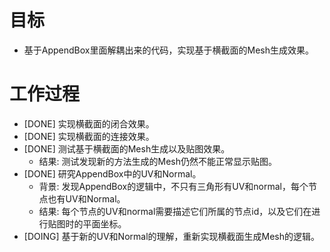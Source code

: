 # 目标
- 基于AppendBox里面解耦出来的代码，实现基于横截面的Mesh生成效果。

# 工作过程
- [DONE] 实现横截面的闭合效果。
- [DONE] 实现横截面的连接效果。
- [DONE] 测试基于横截面的Mesh生成以及贴图效果。
	- 结果: 测试发现新的方法生成的Mesh仍然不能正常显示贴图。
- [DONE] 研究AppendBox中的UV和Normal。
	- 背景: 发现AppendBox的逻辑中，不只有三角形有UV和normal，每个节点也有UV和Normal。
	- 结果: 每个节点的UV和normal需要描述它们所属的节点id，以及它们在进行贴图时的平面坐标。
- [DOING] 基于新的UV和Normal的理解，重新实现横截面生成Mesh的逻辑。